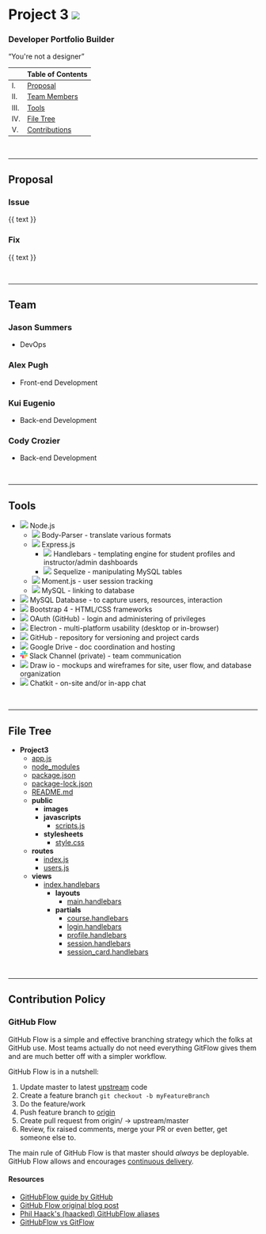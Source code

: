 # Project 3 <img height="100px" src="public/images/logo.png">
### Developer Portfolio Builder
“You're not a designer”

|      | Table of Contents |
| ---- | ----------------- |
| I.   | [Proposal](#proposal) |
| II.  | [Team Members](#team) |
| III. | [Tools](#tools) |
| IV.  | [File Tree](#filetree) |
| V.   | [Contributions](#contributionpolicy) |


<br>
<hr>

## Proposal <a name='proposal'></a>

### Issue
{{ text }}


### Fix
{{ text }}

<br>
<hr>

## Team <a name='team'></a>

### Jason Summers
- DevOps
### Alex Pugh
- Front-end Development
### Kui Eugenio
- Back-end Development
### Cody Crozier
- Back-end Development

<br>
<hr>

## Tools <a name='tools'></a>

- <img height="15px" src="https://raw.githubusercontent.com/konpa/devicon/master/icons/nodejs/nodejs-original.svg?sanitize=true"> Node.js
  - <img height="15px" src="https://raw.githubusercontent.com/konpa/devicon/master/icons/npm/npm-original-wordmark.svg?sanitize=true"> Body-Parser - translate various formats
  - <img height="25px" src="https://raw.githubusercontent.com/konpa/devicon/master/icons/express/express-original-wordmark.svg?sanitize=true"> Express.js
    - <img height="25px" src="https://raw.githubusercontent.com/konpa/devicon/master/icons/handlebars/handlebars-original-wordmark.svg?sanitize=true"> Handlebars - templating engine for student profiles and instructor/admin dashboards
    - <img height="25px" src="https://raw.githubusercontent.com/konpa/devicon/master/icons/sequelize/sequelize-original-wordmark.svg?sanitize=true"> Sequelize -  manipulating MySQL tables
  - <img height="15px" src="http://www.jordanhawker.com/assets/momentjs-7f0552e21c342fd1a62f26cad3e81532.png"> Moment.js -  user session tracking
  - <img height="15px" src="https://raw.githubusercontent.com/konpa/devicon/master/icons/mysql/mysql-original-wordmark.svg?sanitize=true"> MySQL - linking to database
- <img height="15px" src="https://azure.microsoft.com/svghandler/sql-database/"> MySQL Database - to capture users, resources, interaction
- <img height="15px" src="https://raw.githubusercontent.com/konpa/devicon/master/icons/bootstrap/bootstrap-plain-wordmark.svg?sanitize=true"> Bootstrap 4 - HTML/CSS frameworks
- <img height="15px" src="https://upload.wikimedia.org/wikipedia/commons/thumb/d/d2/Oauth_logo.svg/180px-Oauth_logo.svg.png"> OAuth (GitHub) - login and administering of privileges
- <img height="15px" src="https://raw.githubusercontent.com/konpa/devicon/master/icons/electron/electron-original-wordmark.svg?sanitize=true"> Electron - multi-platform usability (desktop or in-browser)
- <img height="15px" src="https://raw.githubusercontent.com/konpa/devicon/master/icons/github/github-original-wordmark.svg?sanitize=true"> GitHub - repository for versioning and project cards
- <img height="15px" src="https://www.draw.io/images/google-drive-logo.svg"> Google Drive - doc coordination and hosting
- <img height="15px" src="https://raw.githubusercontent.com/konpa/devicon/master/icons/slack/slack-original.svg?sanitize=true"> Slack Channel (private) - team communication
- <img height="15px" src="https://www.draw.io/images/apple-touch-icon.png"> Draw io - mockups and wireframes for site, user flow, and database organization
- <img height="15px" src="https://d2cy1obokpvee9.cloudfront.net/manifest/favicon-196x196.png"> Chatkit - on-site and/or in-app chat

<br>
<hr>

## File Tree <a name='filetree'></a>

- __Project3__
  - [app.js](Project2/app.js)
  - [node_modules](Project2/node_modules)
  - [package.json](Project2/package.json)
  - [package-lock.json](Project2/package-lock.json)
  - [README.md](Project2/README.md)
  - __public__
    - __images__
    - __javascripts__
      - [scripts.js](Project2/public/javascripts/scripts.js)
    - __stylesheets__
      - [style.css](Project2/public/stylesheets/style.css)
  - __routes__
    - [index.js](Project2/routes/index.js)
    - [users.js](Project2/routes/users.js)
  - __views__
    - [index.handlebars](Project2/views/index.handlebars)
      - __layouts__
        - [main.handlebars](Project2/views/layout.handlebars)
      - __partials__
        - [course.handlebars](Project2/views/course.handlebars)
        - [login.handlebars](Project2/views/login.handlebars)
        - [profile.handlebars](Project2/views/profhandlebars.handlebars)
        - [session.handlebars](Project2/views/session.handlebars)
        - [session_card.handlebars](Project2/views/session_card.handlebars)

<br>
<hr>

## Contribution Policy <a name='contributionpolicy'></a>

### GitHub Flow
GitHub Flow is a simple and effective branching strategy which the folks at GitHub use. Most teams actually do not need everything GitFlow gives them and are much better off with a simpler workflow.

GitHub Flow is in a nutshell:

1. Update master to latest [upstream](../reference/git-setup.md#upstream) code
1. Create a feature branch `git checkout -b myFeatureBranch`
1. Do the feature/work
1. Push feature branch to [origin](../reference/git-setup.md#origin)
1. Create pull request from origin/<featureBranch> -> upstream/master
1. Review, fix raised comments, merge your PR or even better, get someone else to.

The main rule of GitHub Flow is that master should *always* be deployable. GitHub Flow allows and encourages [continuous delivery](../reference/continuous-delivery.md).

#### Resources
 - [GitHubFlow guide by GitHub](https://guides.github.com/introduction/flow/index.html)
 - [GitHub Flow original blog post](http://scottchacon.com/2011/08/31/github-flow.html)
 - [Phil Haack's (haacked) GitHubFlow aliases](http://haacked.com/archive/2014/07/28/github-flow-aliases/)
 - [GitHubFlow vs GitFlow](http://lucamezzalira.com/2014/03/10/git-flow-vs-github-flow/)
